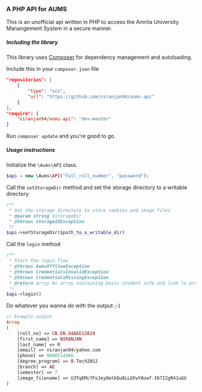 ### A PHP API for AUMS

This is an unofficial api written in PHP to access the Amrita University Manangement System in a secure manner.

##### Including the library

This library uses [Composer](https://getcomposer.org/) for dependency management and autoloading.

Include this in your ```composer.json``` file

```json
"repositories": [
    {
        "type": "vcs",
        "url": "https://github.com/niranjan94/aums-api"
    }
],
"require": {
    "niranjan94/aums-api": "dev-master"
}
```

Run ```composer update``` and you're good to go.

##### Usage instructions

Initialize the ```\Aums\API``` class.

```php
$api = new \Aums\API("full_roll_number", "password");
```

Call the ```setStorageDir``` method and set the storage directory to a writable directory

```php
/**
 * Set the storage directory to store cookies and image files
 * @param string $storageDir
 * @throws StorageIOException
 */
$api->setStorageDir($path_to_a_writable_dir)
```

Call the ```login``` method

```php
/**
 * Start the login flow
 * @throws AumsOfflineException
 * @throws CredentialsInvalidException
 * @throws CredentialsMissingException
 * @return array An array containing basic student info and link to profile pic
 */
$api->login()
```
    
Do whatever you wanna do with the output ;-)

```php
// Example output
Array
(
    [roll_no] => CB.EN.U4AEE12029
    [first_name] => NIRANJAN
    [last_name] => R
    [email] => niranjan94@yahoo.com
    [phone] => 9600514966
    [degree_program] => B.Tech2012
    [branch] => AE
    [semester] => 7
    [image_filename] => U3TqEMc7FoJey8mlbQu8LLGFwY8owf-I67I2gR41uGU
)
```
